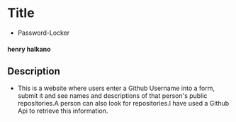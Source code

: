 # Title

- Password-Locker
#### henry halkano

## Description
- This is a website where users enter a Github Username into a form, submit it and see names and descriptions of that person's public repositories.A person can also look for repositories.I have used a Github Api to retrieve this information.
